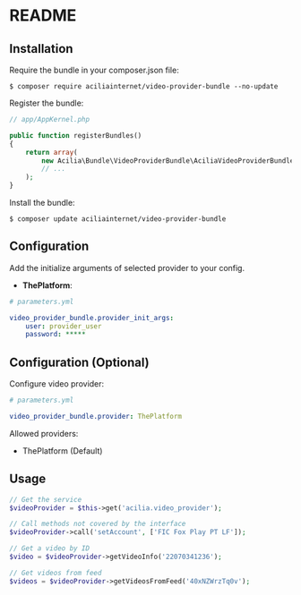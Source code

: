 # README
## Installation
Require the bundle in your composer.json file:

```
$ composer require aciliainternet/video-provider-bundle --no-update
```

Register the bundle:

```php
// app/AppKernel.php

public function registerBundles()
{
    return array(
        new Acilia\Bundle\VideoProviderBundle\AciliaVideoProviderBundle(),
        // ...
    );
}
```

Install the bundle:

```
$ composer update aciliainternet/video-provider-bundle
```

## Configuration
Add the initialize arguments of selected provider to your config.

- **ThePlatform**:

```yaml
# parameters.yml

video_provider_bundle.provider_init_args:
    user: provider_user
    password: *****
```

## Configuration (Optional)
Configure video provider:

```yaml
# parameters.yml

video_provider_bundle.provider: ThePlatform
```

Allowed providers:
- ThePlatform (Default)

## Usage

```php
// Get the service
$videoProvider = $this->get('acilia.video_provider');

// Call methods not covered by the interface
$videoProvider->call('setAccount', ['FIC Fox Play PT LF']);

// Get a video by ID
$video = $videoProvider->getVideoInfo('22070341236');

// Get videos from feed
$videos = $videoProvider->getVideosFromFeed('40xNZWrzTq0v');
```
